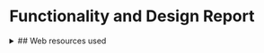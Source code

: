 # Functionality and Design Report

<details>
<summary> ## Web resources used </summary>
  
## Links
x  
x  
x  
x  
x  
x  
</details>

